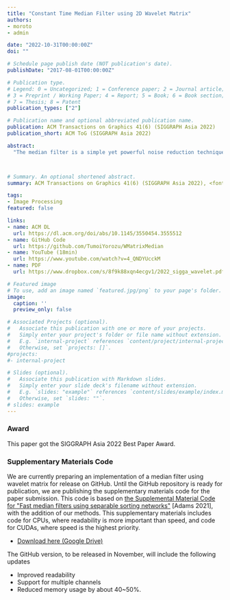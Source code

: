```yaml
---
title: "Constant Time Median Filter using 2D Wavelet Matrix"
authors:
- moroto
- admin

date: "2022-10-31T00:00:00Z"
doi: ""

# Schedule page publish date (NOT publication's date).
publishDate: "2017-08-01T00:00:00Z"

# Publication type.
# Legend: 0 = Uncategorized; 1 = Conference paper; 2 = Journal article;
# 3 = Preprint / Working Paper; 4 = Report; 5 = Book; 6 = Book section;
# 7 = Thesis; 8 = Patent
publication_types: ["2"]

# Publication name and optional abbreviated publication name.
publication: ACM Transactions on Graphics 41(6) (SIGGRAPH Asia 2022)
publication_short: ACM ToG (SIGGRAPH Asia 2022)

abstract:
  "The median filter is a simple yet powerful noise reduction technique that is extensively applied in image, signal, and speech processing. It can effectively remove impulsive noise while preserving the content of the image by taking the median of neighboring pixels; thus, it has various applications, such as restoration of a damaged image and facial beautification. The median filter is typically implemented in one of two major approaches: the histogram-based method, which requires O(1) computation time per pixel when focusing on the kernel radius r, and the sorting-based method, which requires approximately O(r^2) computation time per pixel but has a light constant factor. These are used differently depending on the kernel radius and the number of bits in the image. However, the computation time is still slow, particularly when the kernel radius is in the mid to large range. This paper introduces novel and efficient median filter with constant complexity O(1) for kernel size using the wavelet matrix data structure, which has been applied to query-based searches on one-dimensional data. We extended the original wavelet matrix to two-dimensional data for application to computer graphics problems. The objective of this study was to achieve high-speed median filter computation in parallel computing environment with many threads (i.e., GPUs). Our implementation for the GPU is an order of magnitude faster than the histogram method for 8-bit images. Unlike traditional histogram methods, which suffer from significant computational overhead, the proposed method can handle images with high pixel depth (e.g., 16- and 32-bit high dynamic range images). When the kernel radius is greater than 12 for 8-bit images, the proposed method outperforms the other median filter computation methods."



# Summary. An optional shortened abstract.
summary: ACM Transactions on Graphics 41(6) (SIGGRAPH Asia 2022), <font color=red>Best Technical Papers Award</font>

tags:
- Image Processing
featured: false

links:
- name: ACM DL
  url: https://dl.acm.org/doi/abs/10.1145/3550454.3555512
- name: GitHub Code
  url: https://github.com/TumoiYorozu/WMatrixMedian
- name: YouTube (18min)
  url: https://www.youtube.com/watch?v=4_QNDYUcckM
- name: PDF
  url: https://www.dropbox.com/s/8f9k88xqn4ecgv1/2022_sigga_wavelet.pdf

# Featured image
# To use, add an image named `featured.jpg/png` to your page's folder. 
image:
  caption: ''
  preview_only: false

# Associated Projects (optional).
#   Associate this publication with one or more of your projects.
#   Simply enter your project's folder or file name without extension.
#   E.g. `internal-project` references `content/project/internal-project/index.md`.
#   Otherwise, set `projects: []`.
#projects:
#- internal-project

# Slides (optional).
#   Associate this publication with Markdown slides.
#   Simply enter your slide deck's filename without extension.
#   E.g. `slides: "example"` references `content/slides/example/index.md`.
#   Otherwise, set `slides: ""`.
# slides: example
---
```


### Award
This paper got the SIGGRAPH Asia 2022 Best Paper Award.

### Supplementary Materials Code
We are currently preparing an implementation of a median filter using wavelet matrix for release on GitHub.
Until the GitHub repository is ready for publication, we are publishing the supplementary materials code for the paper submission.
This code is based on [the Supplemental Material Code for "Fast median filters using separable sorting networks"](https://dl.acm.org/doi/10.1145/3450626.3459773) [Adams 2021], with the addition of our methods.
This supplementary materials includes code for CPUs, where readability is more important than speed, and code for CUDAs, where speed is the highest priority.
- [Download here (Google Drive)](https://drive.google.com/file/d/1Jr2mQlixt_tN-vo2gfvgMCRx46nVgNsF/view?usp=sharing)

The GitHub version, to be released in November, will include the following updates
- Improved readability
- Support for multiple channels
- Reduced memory usage by about 40~50%.
